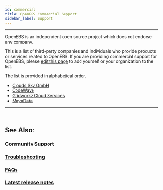 ```yaml
---
id: commercial
title: OpenEBS Commercial Support
sidebar_label: Support
---
```

------


OpenEBS is an independent open source project which does not endorse any company. 

This is a list of third-party companies and individuals who provide products or services related to OpenEBS. If you are providing commercial support for OpenEBS, please [edit this page](https://github.com/openebs/openebs-docs/edit/staging/docs/commercial.md) to add yourself or your organization to the list.

The list is provided in alphabetical order.

- [Clouds Sky GmbH](https://cloudssky.com/en/)
- [CodeWave](https://codewave.eu/)
- [Gridworkz Cloud Services](https://www.gridworkz.com/)
- [MayaData](https://mayadata.io/)

<hr>
<br>

## See Also:

### [Community Support](/v2100/docs/next/support.html)

### [Troubleshooting](/v2100/docs/next/troubleshooting.html)

### [FAQs](/v2100/docs/next/faq.html)

### [Latest release notes](/v2100/docs/next/releases.html)
